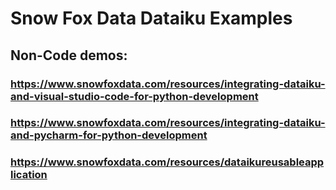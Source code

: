 # Snow Fox Data Dataiku Examples

## Non-Code demos:

### https://www.snowfoxdata.com/resources/integrating-dataiku-and-visual-studio-code-for-python-development

### https://www.snowfoxdata.com/resources/integrating-dataiku-and-pycharm-for-python-development

### https://www.snowfoxdata.com/resources/dataikureusableapplication